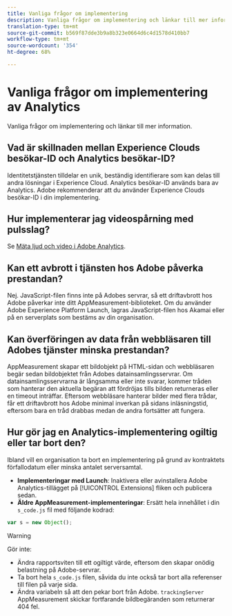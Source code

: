 ```yaml
---
title: Vanliga frågor om implementering
description: Vanliga frågor om implementering och länkar till mer information.
translation-type: tm+mt
source-git-commit: b569f87dde3b9a8b323e0664d6c4d1578d410bb7
workflow-type: tm+mt
source-wordcount: '354'
ht-degree: 68%

---
```



# Vanliga frågor om implementering av Analytics

Vanliga frågor om implementering och länkar till mer information.

## Vad är skillnaden mellan Experience Clouds besökar-ID och Analytics besökar-ID?

Identitetstjänsten tilldelar en unik, beständig identifierare som kan delas till andra lösningar i Experience Cloud. Analytics besökar-ID används bara av Analytics. Adobe rekommenderar att du använder Experience Clouds besökar-ID i din implementering.

## Hur implementerar jag videospårning med pulsslag?

Se [Mäta ljud och video i Adobe Analytics](https://docs.adobe.com/content/help/sv-SE/media-analytics/using/media-overview.html).

## Kan ett avbrott i tjänsten hos Adobe påverka prestandan?

Nej. JavaScript-filen finns inte på Adobes servrar, så ett driftavbrott hos Adobe påverkar inte ditt AppMeasurement-biblioteket. Om du använder Adobe Experience Platform Launch, lagras JavaScript-filen hos Akamai eller på en serverplats som bestäms av din organisation.

## Kan överföringen av data från webbläsaren till Adobes tjänster minska prestandan?

AppMeasurement skapar ett bildobjekt på HTML-sidan och webbläsaren begär sedan bildobjektet från Adobes datainsamlingsservrar. Om datainsamlingsservrarna är långsamma eller inte svarar, kommer tråden som hanterar den aktuella begäran att fördröjas tills bilden returneras eller en timeout inträffar. Eftersom webbläsare hanterar bilder med flera trådar, får ett driftavbrott hos Adobe minimal inverkan på sidans inläsningstid, eftersom bara en tråd drabbas medan de andra fortsätter att fungera.

## Hur gör jag en Analytics-implementering ogiltig eller tar bort den?

Ibland vill en organisation ta bort en implementering på grund av kontraktets förfallodatum eller minska antalet serversamtal.

* **Implementeringar med Launch**: Inaktivera eller avinstallera Adobe Analytics-tillägget på [!UICONTROL Extensions] fliken och publicera sedan.
* **Äldre AppMeasurement-implementeringar**: Ersätt hela innehållet i din `s_code.js` fil med följande kodrad:

```js
var s = new Object();
```

>[!WARNING]
>
>Gör inte:
>
>* Ändra rapportsviten till ett ogiltigt värde, eftersom den skapar onödig belastning på Adobe-servrar.
>* Ta bort hela `s_code.js` filen, såvida du inte också tar bort alla referenser till filen på varje sida.
>* Ändra variabeln så att den pekar bort från Adobe. `trackingServer` AppMeasurement skickar fortfarande bildbegäranden som returnerar 404 fel.

